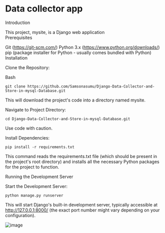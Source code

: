  
# Data collector app

Introduction

This project, mysite, is a Django web application  
Prerequisites

Git (https://git-scm.com/)
Python 3.x (https://www.python.org/downloads/)
pip (package installer for Python - usually comes bundled with Python)
Installation

Clone the Repository:

Bash
```
git clone https://github.com/Samsonasumu/Django-Data-Collector-and-Store-in-mysql-Database.git
```

 
This will download the project's code into a directory named mysite.

Navigate to Project Directory:

```
cd Django-Data-Collector-and-Store-in-mysql-Database.git

```

Use code with caution.

Install Dependencies:

```
pip install -r requirements.txt
```

This command reads the requirements.txt file (which should be present in the project's root directory) and installs all the necessary Python packages for the project to function.

Running the Development Server

Start the Development Server:

```
python manage.py runserver
```

This will start Django's built-in development server, typically accessible at http://127.0.0.1:8000/ (the exact port number might vary depending on your configuration).



![image](https://github.com/user-attachments/assets/08c38e9a-28dc-4443-9aac-3cd8e642d113)

